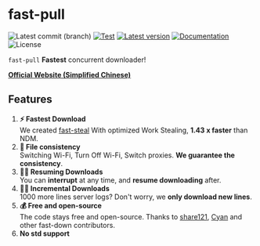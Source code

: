# fast-pull

![Latest commit (branch)](https://img.shields.io/github/last-commit/fast-down/fast-pull/main)
[![Test](https://github.com/fast-down/fast-pull/workflows/Test/badge.svg)](https://github.com/fast-down/fast-pull/actions)
[![Latest version](https://img.shields.io/crates/v/fast-pull.svg)](https://crates.io/crates/fast-pull)
[![Documentation](https://docs.rs/fast-pull/badge.svg)](https://docs.rs/fast-pull)
![License](https://img.shields.io/crates/l/fast-pull.svg)

`fast-pull` **Fastest** concurrent downloader!

**[Official Website (Simplified Chinese)](https://fast.s121.top/)**

## Features

1. **⚡️ Fastest Download**  
   We created [fast-steal](https://github.com/fast-down/fast-steal) With optimized Work Stealing, **1.43 x faster** than
   NDM.
2. **🔄 File consistency**  
   Switching Wi-Fi, Turn Off Wi-Fi, Switch proxies. **We guarantee the consistency**.
3. **⛓️‍💥 Resuming Downloads**  
   You can **interrupt** at any time, and **resume downloading** after.
4. **⛓️‍💥 Incremental Downloads**  
   1000 more lines server logs? Don't worry, we **only download new lines**.
5. **💰 Free and open-source**  
   The code stays free and open-source. Thanks to [share121](https://github.com/share121), [Cyan](https://github.com/CyanChanges) and other fast-down contributors.
6. **No std support**
